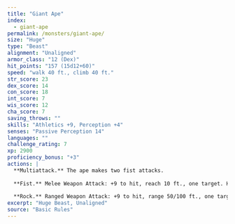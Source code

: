 ```yaml
---
title: "Giant Ape"
index:
  - giant-ape
permalink: /monsters/giant-ape/
size: "Huge"
type: "Beast"
alignment: "Unaligned"
armor_class: "12 (Dex)"
hit_points: "157 (15d12+60)"
speed: "walk 40 ft., climb 40 ft."
str_score: 23
dex_score: 14
con_score: 18
int_score: 7
wis_score: 12
cha_score: 7
saving_throws: ""
skills: "Athletics +9, Perception +4"
senses: "Passive Perception 14"
languages: ""
challenge_rating: 7
xp: 2900
proficiency_bonus: "+3"
actions: |
  **Multiattack.** The ape makes two fist attacks.
  
  **Fist.** Melee Weapon Attack: +9 to hit, reach 10 ft., one target. Hit: 22 (3d10 + 6) bludgeoning damage.
  
  **Rock.** Ranged Weapon Attack: +9 to hit, range 50/100 ft., one target. Hit: 30 (7d6 + 6) bludgeoning damage.
excerpt: "Huge Beast, Unaligned"
source: "Basic Rules"
---
```


